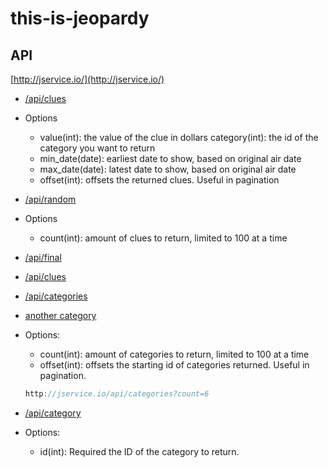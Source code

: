 # this-is-jeopardy

## API 
[http://jservice.io/](http://jservice.io/)

*  [/api/clues](http://jservice.io/api/clues)
* Options
     - value(int): the value of the clue in dollars category(int): the id of the category you want to return
     - min_date(date): earliest date to show, based on original air date
     - max_date(date): latest date to show, based on original air date
     - offset(int): offsets the returned clues. Useful in pagination
*  [/api/random](http://jservice.io/api/random)
* Options 
     - count(int): amount of clues to return, limited to 100 at a time

*  [/api/final](http://jservice.io/api/final)
*  [/api/clues](http://jservice.io/api/clues)
*  [/api/categories](http://jservice.io/api/categories)
* [another category](https://jservice.io/categories)
* Options:
   - count(int): amount of categories to return, limited to 100 at a time
   - offset(int): offsets the starting id of categories returned. Useful in pagination.

   ```js
   http://jservice.io/api/categories?count=6
   ```

*  [/api/category](http://jservice.io/api/category)
* Options:
     - id(int): Required the ID of the category to return.